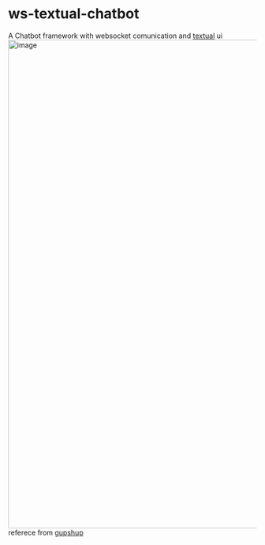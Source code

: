 # ws-textual-chatbot
A Chatbot framework with websocket comunication and [textual](https://github.com/Textualize/textual) ui
<img width="988" alt="image" src="https://user-images.githubusercontent.com/7812340/179339557-3b750d86-f5a3-466a-9431-eaaed26e4a1e.png">
referece from [gupshup](https://github.com/kraanzu/gupshup)

